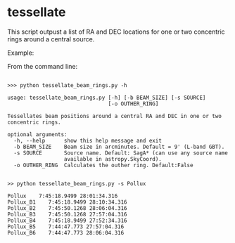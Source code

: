 # tessellate
This script outpust a list of RA and DEC locations for one or two concentric rings around a central source.


Example:

From the command line:
```

>>> python tessellate_beam_rings.py -h

usage: tessellate_beam_rings.py [-h] [-b BEAM_SIZE] [-s SOURCE]
                                [-o OUTHER_RING]

Tessellates beam positions around a central RA and DEC in one or two
concentric rings.

optional arguments:
  -h, --help      show this help message and exit
  -b BEAM_SIZE    Beam size in arcminutes. Default = 9' (L-band GBT).
  -s SOURCE       Source name. Default: SagA* (can use any source name
                  available in astropy.SkyCoord).
  -o OUTHER_RING  Calculates the outher ring. Default:False


>> python tessellate_beam_rings.py -s Pollux

Pollux    7:45:18.9499 28:01:34.316
Pollux_B1    7:45:18.9499 28:10:34.316
Pollux_B2    7:45:50.1268 28:06:04.316
Pollux_B3    7:45:50.1268 27:57:04.316
Pollux_B4    7:45:18.9499 27:52:34.316
Pollux_B5    7:44:47.773 27:57:04.316
Pollux_B6    7:44:47.773 28:06:04.316
```
